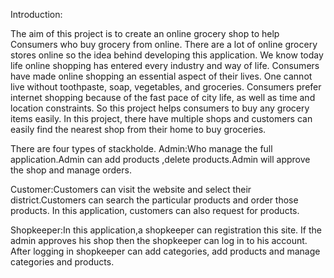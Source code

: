 Introduction:

The aim of this project is to create an online grocery shop to help Consumers who buy grocery from online. There are a lot of online grocery stores online so the idea behind developing this application. We know today life online shopping has entered every industry and way of life. Consumers have made online shopping an essential aspect of their lives. One cannot live without toothpaste, soap, vegetables, and groceries. 
Consumers prefer internet shopping because of the fast pace of city life, as well as time and location constraints. So this project helps consumers to buy any grocery items easily. In this project, there have multiple shops and customers can easily find the nearest shop from their home to buy groceries. 

There are four types of stackholde.
Admin:Who manage the full application.Admin can add products ,delete products.Admin will approve the shop and manage orders.

Customer:Customers can visit the website and select their district.Customers can search the particular products and order those
products. In this application, customers can also request for products.

Shopkeeper:In this application,a shopkeeper can registration this site. If the admin approves his shop then the shopkeeper can log in to his 
account. After logging in shopkeeper can add categories, add products and manage categories and products.
